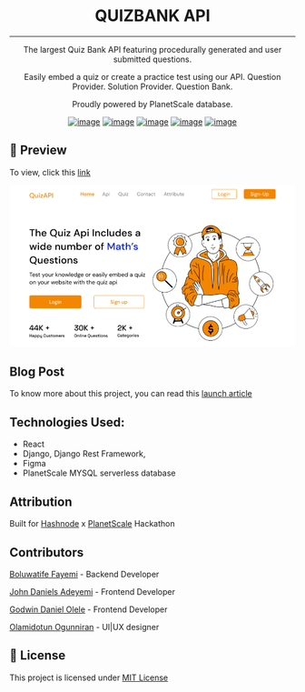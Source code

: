 # <center>QUIZBANK API</center>

---

<center>
The largest Quiz Bank API featuring procedurally generated and user submitted questions.

Easily embed a quiz or create a practice test using our API. Question Provider. Solution Provider. Question Bank.

Proudly powered by PlanetScale database.

[![image](https://img.shields.io/badge/Django-092E20?style=for-the-badge&logo=django&logoColor=green)](https://www.djangoproject.com/)
[![image](https://img.shields.io/badge/django%20rest-ff1709?style=for-the-badge&logo=django&logoColor=white)](https://www.django-rest-framework.org/)
[![image](https://img.shields.io/badge/React-20232A?style=for-the-badge&logo=react&logoColor=61DAFB)](https://reactjs.org/)
[![image](https://img.shields.io/badge/Hashnode-2962FF?style=for-the-badge&logo=hashnode&logoColor=white)](https://hashnode.com)
[![image](https://img.shields.io/badge/Figma-F24E1E?style=for-the-badge&logo=figma&logoColor=white)](https://figma.com)
</center>

## 👀 Preview
To view, click this [link](https://quizzybank.vercel.app/)

![Landing Page](preview.jpg)

## Blog Post
To know more about this project, you can read this [launch article]()

## Technologies Used:
- React
- Django, Django Rest Framework,
- Figma
- PlanetScale MYSQL serverless database

## Attribution
Built for [Hashnode](https://hasnode.com) x [PlanetScale](https://planetscale.com/) Hackathon


## Contributors
[Boluwatife Fayemi](https://GitHub.com/bovage) - Backend Developer

[John Daniels Adeyemi](https://github.com/John-Daniels) - Frontend Developer
     
[Godwin Daniel Olele](https://github.com/Godwindaniel10)  - Frontend Developer

[Olamidotun Ogunniran](https://behance.net/Ogunniran) - UI|UX designer


## 🔐 License
This project is licensed under [MIT License](LICENSE)
